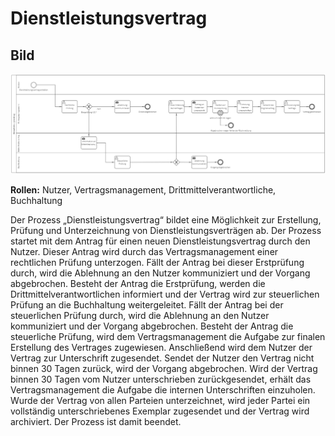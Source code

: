 # Dienstleistungsvertrag
## Bild
<img src="./dienstleistungsvertrag.PNG">

**Rollen:** Nutzer, Vertragsmanagement, Drittmittelverantwortliche, Buchhaltung

Der Prozess „Dienstleistungsvertrag“ bildet eine Möglichkeit zur Erstellung, Prüfung und Unterzeichnung von Dienstleistungsverträgen ab.
Der Prozess startet mit dem Antrag für einen neuen Dienstleistungsvertrag durch den Nutzer. Dieser Antrag wird durch das Vertragsmanagement einer rechtlichen Prüfung unterzogen. Fällt der Antrag bei dieser Erstprüfung durch, wird die Ablehnung an den Nutzer kommuniziert und der Vorgang abgebrochen.
Besteht der Antrag die Erstprüfung, werden die Drittmittelverantwortlichen informiert und der Vertrag wird zur steuerlichen Prüfung an die Buchhaltung weitergeleitet.
Fällt der Antrag bei der steuerlichen Prüfung durch, wird die Ablehnung an den Nutzer kommuniziert und der Vorgang abgebrochen. Besteht der Antrag die steuerliche Prüfung, wird dem Vertragsmanagement die Aufgabe zur finalen Erstellung des Vertrages zugewiesen.
Anschließend wird dem Nutzer der Vertrag zur Unterschrift zugesendet. Sendet der Nutzer den Vertrag nicht binnen 30 Tagen zurück, wird der Vorgang abgebrochen.
Wird der Vertrag binnen 30 Tagen vom Nutzer unterschrieben zurückgesendet, erhält das Vertragsmanagement die Aufgabe die internen Unterschriften einzuholen. Wurde der Vertrag von allen Parteien unterzeichnet, wird jeder Partei ein vollständig unterschriebenes Exemplar zugesendet und der Vertrag wird archiviert. Der Prozess ist damit beendet.